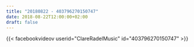 ```yaml
---
title: "20180822 - 403796270150747"
date: 2018-08-22T12:00:00+02:00
draft: false
---
```


{{< facebookvideov userid="ClareRadelMusic" id="403796270150747" >}}